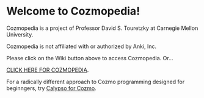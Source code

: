 # Welcome to Cozmopedia!

Cozmopedia is a project of Professor David S. Touretzky at Carnegie Mellon University.

Cozmopedia is not affiliated with or authorized by Anki, Inc.

Please click on the Wiki button above to access Cozmopedia. Or...

[CLICK HERE FOR COZMOPEDIA](https://github.com/touretzkyds/cozmopedia/wiki).

For a radically different approach to Cozmo programming designed for beginngers, try [Calypso for Cozmo](https://Calypso.software).
